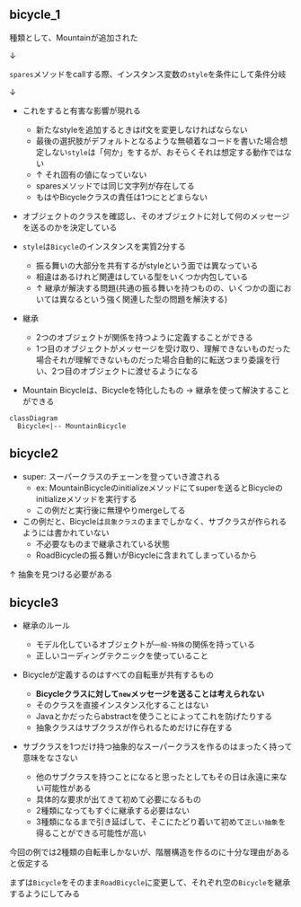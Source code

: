 ## bicycle_1
種類として、Mountainが追加された

↓

`spares`メソッドをcallする際、インスタンス変数の`style`を条件にして条件分岐

↓

- これをすると有害な影響が現れる
  - 新たなstyleを追加するときはif文を変更しなければならない
  - 最後の選択肢がデフォルトとなるような無頓着なコードを書いた場合想定しない`style`は「何か」をするが、おそらくそれは想定する動作ではない
  - ↑ それ固有の値になっていない
  - sparesメソッドでは同じ文字列が存在してる
  - もはやBicycleクラスの責任は1つにとどまらない

- オブジェクトのクラスを確認し、そのオブジェクトに対して何のメッセージを送るのかを決定している
- `style`は`Bicycle`のインスタンスを実質2分する
  - 振る舞いの大部分を共有するがstyleという面では異なっている
  - 相違はあるけれど関連はしている型をいくつか内包している
  - ↑ 継承が解決する問題(共通の振る舞いを持つものの、いくつかの面においては異なるという強く関連した型の問題を解決する)

- 継承
  - 2つのオブジェクトが関係を持つように定義することができる
  - 1つ目のオブジェクトがメッセージを受け取り、理解できないものだった場合それが理解できないものだった場合自動的に転送つまり委譲を行い、2つ目のオブジェクトに渡せるようになる

- Mountain Bicycleは、Bicycleを特化したもの -> 継承を使って解決することができる

```mermaid
classDiagram
  Bicycle<|-- MountainBicycle
```

## bicycle2
- super: スーパークラスのチェーンを登っていき渡される
  - ex: MountainBicycleのinitializeメソッドにてsuperを送るとBicycleのinitializeメソッドを実行する
  - この例だと実行後に無理やりmergeしてる
- この例だと、Bicycleは`具象クラス`のままでしかなく、サブクラスが作られるようには書かれていない
  - 不必要なものまで継承されている状態
  - RoadBicycleの振る舞いがBicycleに含まれてしまっているから

↑ 抽象を見つける必要がある

## bicycle3
- 継承のルール
  - モデル化しているオブジェクトが`一般-特殊`の関係を持っている
  - 正しいコーディングテクニックを使っていること

- Bicycleが定義するのはすべての自転車が共有するもの
  - **Bicycleクラスに対して`new`メッセージを送ることは考えられない**
  - そのクラスを直接インスタンス化することはない
  - Javaとかだったらabstractを使うことによってこれを防げたりする
  - 抽象クラスはサブクラスが作られるためだけに存在する

- サブクラスを1つだけ持つ抽象的なスーパークラスを作るのはまったく持って意味をなさない
  - 他のサブクラスを持つことになると思ったとしてもその日は永遠に来ない可能性がある
  - 具体的な要求が出てきて初めて必要になるもの
  - 2種類になってもすぐに継承する必要はない
  - 3種類になるまで引き延ばして、そこにたどり着いて初めて`正しい抽象`を得ることができる可能性が高い

今回の例では2種類の自転車しかないが、階層構造を作るのに十分な理由があると仮定する

まずは`Bicycle`をそのまま`RoadBicycle`に変更して、それぞれ空の`Bicycle`を継承するようにしてみる
